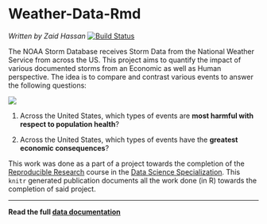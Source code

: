 # Weather-Data-Rmd
*Written by Zaid Hassan*
[![Build Status](https://travis-ci.com/RexGalilae/Weather-Data-Rmd.svg?branch=master)](https://travis-ci.com/RexGalilae/Weather-Data-Rmd) 

The NOAA Storm Database receives Storm Data from the National Weather Service from across the US. This project aims to quantify the impact of various documented storms from an Economic as well as Human perspective. The idea is to compare and contrast various events to answer the following questions:

<img src="https://rp-online.de/imgs/32/3/7/8/4/9/0/6/1/tok_1d8242c393f02001577f432db84d2054/w1900_h1367_x1467_y1056_DPA_bfunk_dpa_5F9A5400612A7407-40620cdc1bfb7b6d.jpg" style="display: block; margin: auto;" />

1. Across the United States, which types of events are **most harmful with respect to population health**?

2. Across the United States, which types of events have the **greatest economic consequences**?

This work was done as a part of a project towards the completion of the [Reproducible Research](http://www.coursera.org/learn/reproducible-research) course in the [Data Science Specialization](http://www.coursera.org/specializations/jhu-data-science). This `knitr` generated publication documents all the work done (in R) towards the completion of said project. 

-------------------------
**Read the full [data documentation](https://d396qusza40orc.cloudfront.net/repdata%2Fpeer2_doc%2Fpd01016005curr.pdf)**
